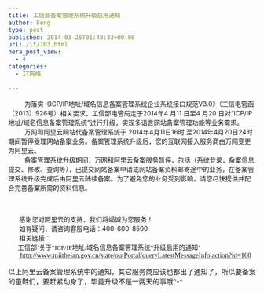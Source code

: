 ```yaml
---
title: 工信部备案管理系统升级启用通知
author: Feng
type: post
published: 2014-03-26T01:48:33+00:00
url: /it/103.html
hera_post_view:
  - 4
categories:
  - IT网络

---
```

<div align="left">
  <span style="font-size: small;">         为落实《ICP/IP地址/域名信息备案管理系统企业系统接口规范V3.0》（工信电管函〔2013〕926号）相关要求，工信部电管局定于2014年4 月11 日至4 月20 日对“ICP/IP地址/域名信息备案管理系统”进行升级，实现多语言网站备案管理功能等业务需求。</span>
</div>

<div align="left">
  <span style="font-size: small;">         万网和阿里云网站代备案管理系统于 2014年4月11日16时 至2014年4月20日24时 期间暂停受理网站备案业务。备案管理系统升级后，您的互联网接入服务商由万网变更为阿里云。</span>
</div>

<div align="left">
  <span style="font-size: small;">         备案管理系统升级期间，万网和阿里云备案服务暂停，包括（系统登录，备案信息提交、修改、查询等），已提交网站备案申请或网站备案资料邮寄途中的业务，在备案管理系统升级完成后由阿里云陆续备案。为了避免您的业务受到影响，请您尽快提供并配合完善备案所需的资料信息。</span>
</div>

&nbsp;

<div align="left">
  <span style="font-size: small;">      感谢您对阿里云的支持，我们将竭诚为您服务！</span>
</div>

<div align="left">
  <span style="font-size: small;">      如有疑问，请咨询客服电话：400-600-8500</span>
</div>

<div align="left">
  <span style="font-size: small;">      相关链接：</span>
</div>

<div align="left">
  <span style="font-family: 微软雅黑;"><span style="font-size: small;">      工信部‘关于“ICP/IP地址/域名信息备案管理系统”升级启用的通知’</span></span>
</div>

<div align="left">
  <span style="font-family: 微软雅黑;">      <a href="http://www.miitbeian.gov.cn/state/outPortal/queryLatestMessageInfo.action?id=160" target="_blank" rel="noopener"> http://www.miitbeian.gov.cn/state/outPortal/queryLatestMessageInfo.action?id=160</a></span>
</div>

<div align="left">
</div>

<p align="left">
  以上阿里云备案管理系统中的通知，其它服务商应该也都出了通知了，所以要备案的童鞋们，要赶紧动身了，毕竟升级不是一两天的事哦^-^
</p>